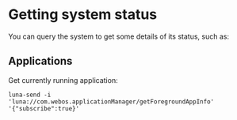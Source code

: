 # Getting system status

You can query the system to get some details of its status, such as:

## Applications

Get currently running application:

```
luna-send -i 'luna://com.webos.applicationManager/getForegroundAppInfo' '{"subscribe":true}'
```
